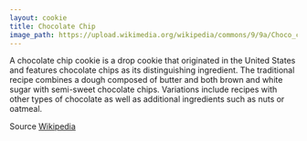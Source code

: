 ```yaml
---
layout: cookie
title: Chocolate Chip
image_path: https://upload.wikimedia.org/wikipedia/commons/9/9a/Choco_chip_cookie.jpg
---
```


A chocolate chip cookie is a drop cookie that originated in the United States and features chocolate chips as its distinguishing ingredient. The traditional recipe combines a dough composed of butter and both brown and white sugar with semi-sweet chocolate chips. Variations include recipes with other types of chocolate as well as additional ingredients such as nuts or oatmeal.

Source [Wikipedia](https://en.wikipedia.org/wiki/Chocolate_chip_cookie)
